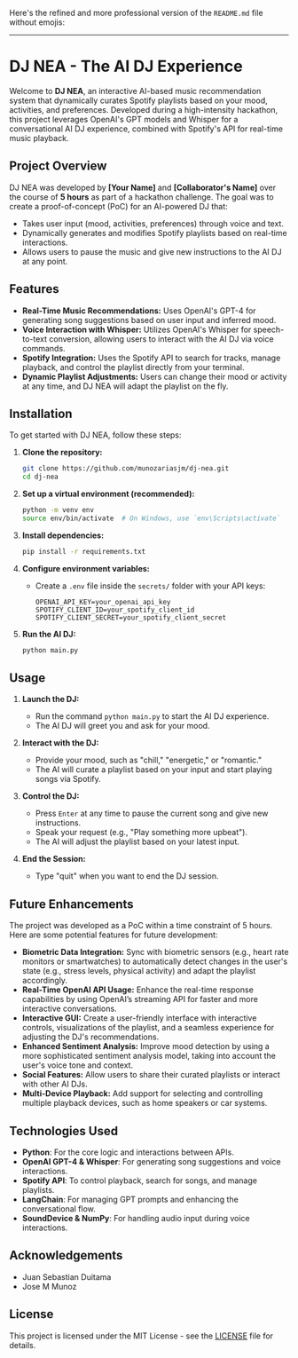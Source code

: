 Here's the refined and more professional version of the `README.md` file without emojis:

---

# DJ NEA - The AI DJ Experience

Welcome to **DJ NEA**, an interactive AI-based music recommendation system that dynamically curates Spotify playlists based on your mood, activities, and preferences. Developed during a high-intensity hackathon, this project leverages OpenAI's GPT models and Whisper for a conversational AI DJ experience, combined with Spotify's API for real-time music playback.

## Project Overview

DJ NEA was developed by **[Your Name]** and **[Collaborator's Name]** over the course of **5 hours** as part of a hackathon challenge. The goal was to create a proof-of-concept (PoC) for an AI-powered DJ that:

- Takes user input (mood, activities, preferences) through voice and text.
- Dynamically generates and modifies Spotify playlists based on real-time interactions.
- Allows users to pause the music and give new instructions to the AI DJ at any point.

## Features

- **Real-Time Music Recommendations:** Uses OpenAI's GPT-4 for generating song suggestions based on user input and inferred mood.
- **Voice Interaction with Whisper:** Utilizes OpenAI's Whisper for speech-to-text conversion, allowing users to interact with the AI DJ via voice commands.
- **Spotify Integration:** Uses the Spotify API to search for tracks, manage playback, and control the playlist directly from your terminal.
- **Dynamic Playlist Adjustments:** Users can change their mood or activity at any time, and DJ NEA will adapt the playlist on the fly.

## Installation

To get started with DJ NEA, follow these steps:

1. **Clone the repository:**
   ```bash
   git clone https://github.com/munozariasjm/dj-nea.git
   cd dj-nea
   ```

2. **Set up a virtual environment (recommended):**
   ```bash
   python -m venv env
   source env/bin/activate  # On Windows, use `env\Scripts\activate`
   ```

3. **Install dependencies:**
   ```bash
   pip install -r requirements.txt
   ```

4. **Configure environment variables:**
   - Create a `.env` file inside the `secrets/` folder with your API keys:
     ```
     OPENAI_API_KEY=your_openai_api_key
     SPOTIFY_CLIENT_ID=your_spotify_client_id
     SPOTIFY_CLIENT_SECRET=your_spotify_client_secret
     ```

5. **Run the AI DJ:**
   ```bash
   python main.py
   ```

## Usage

1. **Launch the DJ:**
   - Run the command `python main.py` to start the AI DJ experience.
   - The AI DJ will greet you and ask for your mood.

2. **Interact with the DJ:**
   - Provide your mood, such as "chill," "energetic," or "romantic."
   - The AI will curate a playlist based on your input and start playing songs via Spotify.

3. **Control the DJ:**
   - Press `Enter` at any time to pause the current song and give new instructions.
   - Speak your request (e.g., "Play something more upbeat").
   - The AI will adjust the playlist based on your latest input.

4. **End the Session:**
   - Type "quit" when you want to end the DJ session.

## Future Enhancements

The project was developed as a PoC within a time constraint of 5 hours. Here are some potential features for future development:

- **Biometric Data Integration:** Sync with biometric sensors (e.g., heart rate monitors or smartwatches) to automatically detect changes in the user's state (e.g., stress levels, physical activity) and adapt the playlist accordingly.
- **Real-Time OpenAI API Usage:** Enhance the real-time response capabilities by using OpenAI’s streaming API for faster and more interactive conversations.
- **Interactive GUI:** Create a user-friendly interface with interactive controls, visualizations of the playlist, and a seamless experience for adjusting the DJ's recommendations.
- **Enhanced Sentiment Analysis:** Improve mood detection by using a more sophisticated sentiment analysis model, taking into account the user's voice tone and context.
- **Social Features:** Allow users to share their curated playlists or interact with other AI DJs.
- **Multi-Device Playback:** Add support for selecting and controlling multiple playback devices, such as home speakers or car systems.

## Technologies Used

- **Python**: For the core logic and interactions between APIs.
- **OpenAI GPT-4 & Whisper**: For generating song suggestions and voice interactions.
- **Spotify API**: To control playback, search for songs, and manage playlists.
- **LangChain**: For managing GPT prompts and enhancing the conversational flow.
- **SoundDevice & NumPy**: For handling audio input during voice interactions.

## Acknowledgements

- Juan Sebastian Duitama
- Jose M Munoz

## License

This project is licensed under the MIT License - see the [LICENSE](LICENSE) file for details.
